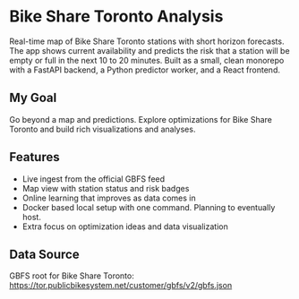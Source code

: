 # Bike Share Toronto Analysis
Real-time map of Bike Share Toronto stations with short horizon forecasts. The app shows current availability and predicts the risk that a station will be empty or full in the next 10 to 20 minutes. Built as a small, clean monorepo with a FastAPI backend, a Python predictor worker, and a React frontend.

## My Goal
Go beyond a map and predictions. Explore optimizations for Bike Share Toronto and build rich visualizations and analyses.

## Features
- Live ingest from the official GBFS feed
- Map view with station status and risk badges
- Online learning that improves as data comes in
- Docker based local setup with one command. Planning to eventually host.
- Extra focus on optimization ideas and data visualization

## Data Source
GBFS root for Bike Share Toronto: https://tor.publicbikesystem.net/customer/gbfs/v2/gbfs.json